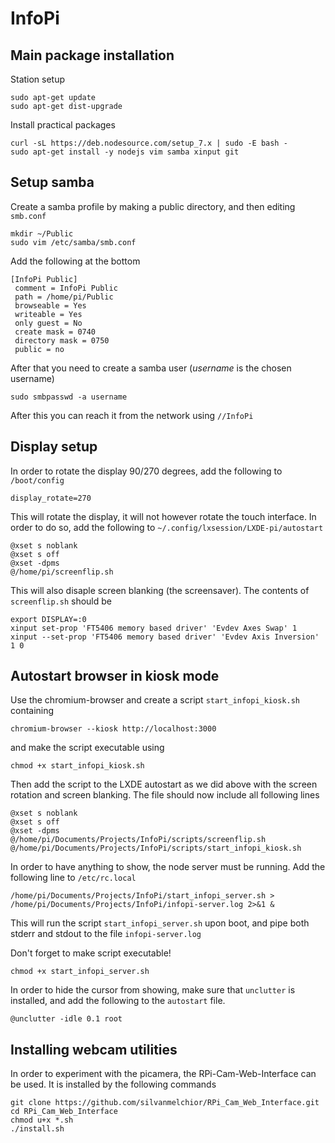 # InfoPi

## Main package installation
Station setup
```
sudo apt-get update
sudo apt-get dist-upgrade
```

Install practical packages
```
curl -sL https://deb.nodesource.com/setup_7.x | sudo -E bash -
sudo apt-get install -y nodejs vim samba xinput git
```

## Setup samba
Create a samba profile by making a public directory, and then editing ```smb.conf```
```
mkdir ~/Public
sudo vim /etc/samba/smb.conf
```
Add the following at the bottom
```
[InfoPi Public]
 comment = InfoPi Public
 path = /home/pi/Public
 browseable = Yes
 writeable = Yes
 only guest = No
 create mask = 0740
 directory mask = 0750
 public = no
```
After that you need to create a samba user (*username* is the chosen username)
```
sudo smbpasswd -a username
```
After this you can reach it from the network using ```//InfoPi```

## Display setup
In order to rotate the display 90/270 degrees, add the following to ```/boot/config```
```
display_rotate=270
```
This will rotate the display, it will not however rotate the touch interface. In order to do so, add the following to ```~/.config/lxsession/LXDE-pi/autostart```
```
@xset s noblank
@xset s off
@xset -dpms
@/home/pi/screenflip.sh
```
This will also disaple screen blanking (the screensaver). The contents of ```screenflip.sh``` should be
```
export DISPLAY=:0
xinput set-prop 'FT5406 memory based driver' 'Evdev Axes Swap' 1
xinput --set-prop 'FT5406 memory based driver' 'Evdev Axis Inversion' 1 0
```

## Autostart browser in kiosk mode
Use the chromium-browser and create a script ```start_infopi_kiosk.sh``` containing 
```
chromium-browser --kiosk http://localhost:3000
```
and make the script executable using 
```
chmod +x start_infopi_kiosk.sh
```
Then add the script to the LXDE autostart as we did above with the screen rotation and screen blanking. The file should now include all following lines
```
@xset s noblank
@xset s off
@xset -dpms
@/home/pi/Documents/Projects/InfoPi/scripts/screenflip.sh
@/home/pi/Documents/Projects/InfoPi/scripts/start_infopi_kiosk.sh
```

In order to have anything to show, the node server must be running. Add the following line to ```/etc/rc.local```
```
/home/pi/Documents/Projects/InfoPi/start_infopi_server.sh > /home/pi/Documents/Projects/InfoPi/infopi-server.log 2>&1 &
```
This will run the script ```start_infopi_server.sh``` upon boot, and pipe both stderr and stdout to the file ```infopi-server.log```  

Don't forget to make script executable!
```
chmod +x start_infopi_server.sh
```

In order to hide the cursor from showing, make sure that ```unclutter``` is installed, and add the following to the ```autostart``` file.
```
@unclutter -idle 0.1 root
```

## Installing webcam utilities
In order to experiment with the picamera, the RPi-Cam-Web-Interface can be used. It is installed by the following commands
```
git clone https://github.com/silvanmelchior/RPi_Cam_Web_Interface.git
cd RPi_Cam_Web_Interface
chmod u+x *.sh
./install.sh
```